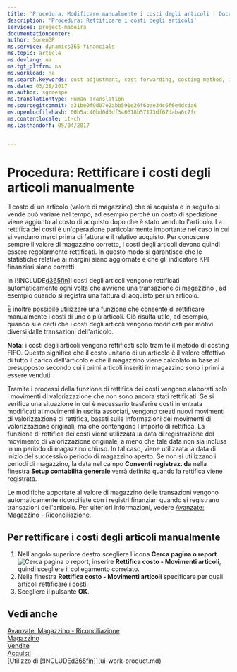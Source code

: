 ```yaml
---
title: 'Procedura: Modificare manualmente i costi degli articoli | Documenti Microsoft'
description: 'Procedura: Rettificare i costi degli articoli'
services: project-madeira
documentationcenter: 
author: SorenGP
ms.service: dynamics365-financials
ms.topic: article
ms.devlang: na
ms.tgt_pltfrm: na
ms.workload: na
ms.search.keywords: cost adjustment, cost forwarding, costing method, inventory valuation, costing
ms.date: 03/28/2017
ms.author: sgroespe
ms.translationtype: Human Translation
ms.sourcegitcommit: a31be0f9d07e2abb591e26f6bae34c6f6e4dcda6
ms.openlocfilehash: 00b5ac40bd0d3df346618b57173df67daba6c7fc
ms.contentlocale: it-ch
ms.lasthandoff: 05/04/2017


---
```

# <a name="how-to-adjust-item-costs-manually"></a>Procedura: Rettificare i costi degli articoli manualmente
Il costo di un articolo (valore di magazzino) che si acquista e in seguito si vende può variare nel tempo, ad esempio perché un costo di spedizione viene aggiunto al costo di acquisto dopo che è stato venduto l'articolo. La rettifica dei costi è un'operazione particolarmente importante nel caso in cui si vendano merci prima di fatturare il relativo acquisto. Per conoscere sempre il valore di magazzino corretto, i costi degli articoli devono quindi essere regolarmente rettificati. In questo modo si garantisce che le statistiche relative ai margini siano aggiornate e che gli indicatore KPI finanziari siano corretti.

In [!INCLUDE[d365fin](includes/d365fin_md.md)]i costi degli articoli vengono rettificati automaticamente ogni volta che avviene una transazione di magazzino , ad esempio quando si registra una fattura di acquisto per un articolo.

È inoltre possibile utilizzare una funzione che consente di rettificare manualmente i costi di uno o più articoli. Ciò risulta utile, ad esempio, quando si è certi che i costi degli articoli vengono modificati per motivi diversi dalle transazioni dell'articolo.

**Nota**: i costi degli articoli vengono rettificati solo tramite il metodo di costing FIFO. Questo significa che il costo unitario di un articolo è il valore effettivo di tutto il carico dell'articolo e che il magazzino viene calcolato in base al presupposto secondo cui i primi articoli inseriti in magazzino sono i primi a essere venduti.

Tramite i processi della funzione di rettifica dei costi vengono elaborati solo i movimenti di valorizzazione che non sono ancora stati rettificati. Se si verifica una situazione in cui è necessario trasferire costi in entrata modificati ai movimenti in uscita associati, vengono creati nuovi movimenti di valorizzazione di rettifica, basati sulle informazioni dei movimenti di valorizzazione originali, ma che contengono l'importo di rettifica. La funzione di rettifica dei costi viene utilizzata la data di registrazione del movimento di valorizzazione originale, a meno che tale data non sia inclusa in un periodo di magazzino chiuso. In tal caso, viene utilizzata la data di inizio del successivo periodo di magazzino aperto. Se non si utilizzano i periodi di magazzino, la data nel campo **Consenti registraz. da** nella finestra **Setup contabilità generale** verrà definita quando la rettifica viene registrata.

Le modifiche apportate al valore di magazzino delle transazioni vengono automaticamente riconciliate con i registri finanziari quando si registrano transazioni dell'articolo. Per ulteriori informazioni, vedere [Avanzate: Magazzino - Riconciliazione](advanced-inventory-reconciliation.md).

## <a name="to-adjust-item-costs-manually"></a>Per rettificare i costi degli articoli manualmente
1. Nell'angolo superiore destro scegliere l'icona **Cerca pagina o report** ![Cerca pagina o report](media/ui-search/search_small.png "icona Cerca pagina o report"), inserire **Rettifica costo - Movimenti articoli**, quindi scegliere il collegamento correlato.
2. Nella finestra **Rettifica costo - Movimenti articoli** specificare per quali articoli rettificare i costi.
3. Scegliere il pulsante **OK**.

## <a name="see-also"></a>Vedi anche
[Avanzate: Magazzino - Riconciliazione](advanced-inventory-reconciliation.md)  
[Magazzino](inventory-manage-inventory.md)  
[Vendite](sales-manage-sales.md)  
[Acquisti](purchasing-manage-purchasing.md)  
[Utilizzo di [!INCLUDE[d365fin](includes/d365fin_md.md)]](ui-work-product.md)

